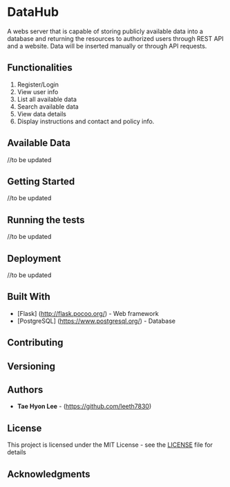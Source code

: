 # DataHub

A webs server that is capable of storing publicly available data into a database and returning the resources to authorized users through REST API and a website. Data will be inserted manually or through API requests.

## Functionalities

1. Register/Login
2. View user info
3. List all available data
4. Search available data
5. View data details
7. Display instructions and contact and policy info.

## Available Data

//to be updated

## Getting Started

//to be updated

## Running the tests

//to be updated

## Deployment

//to be updated

## Built With

* [Flask] (http://flask.pocoo.org/) - Web framework
* [PostgreSQL] (https://www.postgresql.org/) - Database

## Contributing

## Versioning

## Authors

* **Tae Hyon Lee** - (https://github.com/leeth7830)

## License

This project is licensed under the MIT License - see the [LICENSE](LICENSE) file for details

## Acknowledgments
